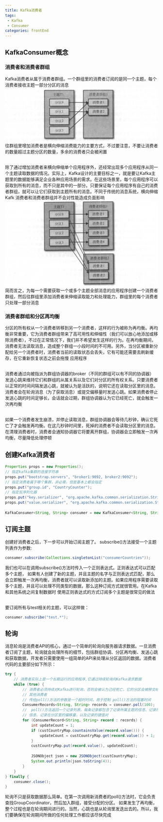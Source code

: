 ```yaml
---
title: Kafka消费者
tags: 
 - Kafka
 - Consumer
categories: frontEnd
---
```


## KafkaConsumer概念
### 消费者和消费者群组
Kafka消费者从属于消费者群组。一个群组里的消费者订阅的是同一个主题，每个消费者接收主题一部分分区的消息  
![](../../.vuepress/public/img/202003101931.png)     
往群组里增加消费者是横向伸缩消费能力的主要方式，不过要注意，不要让消费者的数量超过主题分区的数量，多余的消费者只会被闲置

&emsp;  
除了通过增加消费者来横向伸缩单个应用程序外，还经常出现多个应用程序从同一个主题读取数据的情况。实际上，Kafka设计的主要目标之一，就是要让Kafka主题里的数据能够满足企业各种应用场景的需求。在这些场景里，每个应用程序可以获取到所有的消息，而不只是其中的一部分。只要保证每个应用程序有自己的消费者群组，就可以让它们获取到主题所有的消息。不同于传统的消息系统，横向伸缩Kafk 消费者和消费者群组并不会对性能造成负面影响
![](../../.vuepress/public/img/202003101940.png)   
简而言之，为每一个需要获取一个或多个主题全部消息的应用程序创建一个消费者群组，然后往群组里添加消费者来伸缩读取能力和处理能力，群组里的每个消费者只处理一部分消息

### 消费者群组和分区再均衡
分区的所有权从一个消费者转移到另一个消费者，这样的行为被称为再均衡。再均衡非常重要，它为消费者群组带来了高可用性和伸缩性（我们可以放心地添加或移除消费者），不过在正常情况下，我们并不希望发生这样的行为。在再均衡期间，消费者无法读取消息，造成整个群组一小段时间的不可用。另外，当分区被重新分配给另一个消费者时，消费者当前的读取状态会丢失，它有可能还需要去刷新缓存，在它重新恢复状态之前会拖慢 应用程序

&emsp;  
消费者通过向被指派为群组协调器的broker（不同的群组可以有不同的协调器）发送心跳来维持它们和群组的从属关系以及它们对分区的所有权关系。只要消费者以正常的时间间隔发送心跳，就被认为是活跃的，说明它还在读取分区里的消息。消费者会在轮询消息（为了获取消息）或提交偏移量时发送心跳。如果消费者停止发送心跳的时间足够长，会话就会过期，群组协调器认为它已经死亡，就会触发一次再均衡

&emsp;  
如果一个消费者发生崩溃，并停止读取消息，群组协调器会等待几秒钟，确认它死亡了才会触发再均衡。在这几秒钟时间里，死掉的消费者不会读取分区里的消息。在清理消费者时，消费者会通知协调器它将要离开群组，协调器会立即触发一次再均衡，尽量降低处理停顿

## 创建Kafka消费者
```java
Properties props = new Properties();
// 指定kafka集群的连接字符串
props.put("bootstrap.servers", "broker1:9092, broker2:9092");
// 指定消费者属于哪个集群，非必需，但是基本上都会指定
props.put("group.id", "CountryCounter");
// 指定反序列化器
props.put("key.serializer", "org.apache.kafka.common.serialization.StringDeserializer");
props.put("value.serializer", "org.apache.kafka.common.serialization.StringDeserializer");

KafkaConsumer<String, String> consumer = new KafkaConsumer<String, String>(props);
```

## 订阅主题
创建好消费者之后，下一步可以开始订阅主题了。 subscribe()方法接受一个主题列表作为参数:
```java
consumer.subscribe(Collections.singletonList("consumerCountries"));
```
我们也可以在调用subscribe()方法时传入一个正则表达式。正则表达式可以匹配多个主题， 如果有人创建了新的主题，并且主题的名字与正则表达式匹配，那么会立即触发一次再均衡，消费者就可以读取新添加的主题。如果应用程序需要读取多个主题，并且可以处理不同类型的数据，那么这种订阅方式就很管用。在Kafka和其他系统之间复制数据时 使用正则表达式的方式订阅多个主题是很常见的做法

&emsp;  
要订阅所有与test相关的主题，可以这样做：
```java
consumer.subscribe("test.*");
```

## 轮询
消息轮询是消费者API的核心，通过一个简单的轮询向服务器请求数据。一旦消费者订阅了主题，轮询就会处理所有的细节，包括群组协调、分区再均衡、发送心跳和获取数据，开发者只需要使用一组简单的API来处理从分区返回的数据。消费者代码的主要部分如下所示：
```java
try {
    // 消费者实际上是一个长期运行的应用程序,它通过持续轮询向Kafka请求数据
    while (true) {
        // 消费者必须持续对Kafka进行轮询，否则会被认为己经死亡，它的分区会被移交给群组里的
        // 其他消费者
        // 传给poll()方法的参数是一个超时时间，用于控制 poll()方法的阻塞时间
        ConsumerRecords<String, String> records = consumer.poll(100);
        //  poll()方法返回一个记录列表。每条记录都包含了记录所属主题的信息、记录所在分区的
        // 信息、记录在分区里的偏移量，以及记录的键值对
        for (ConsumerRecord<String, String> record : records) {
            int updateCount = 1;
            if (custCountryMap.countainsValue(record.value())) {
                updateCount = custCountryMap.get(record.value()) + 1;
            }
            custCountryMap.put(record.value(), updatedCount);

            JSONObject json = new JSONObject(custCountryMap);
            System.out.println(json.toString(4));
        }
    }
} finally {
    consumer.close();
}
```
轮询不只是获取数据那么简单。在第一次调用新消费者的poll()方法时，它会负责查找GroupCoordinator，然后加入群组，接受分配的分区。 如果发生了再均衡，整个过程也是在轮询期间进行的。当然，心跳也是从轮询里发迭出去的。所以，我们要确保在轮询期间所做的任何处理工作都应该尽快完成